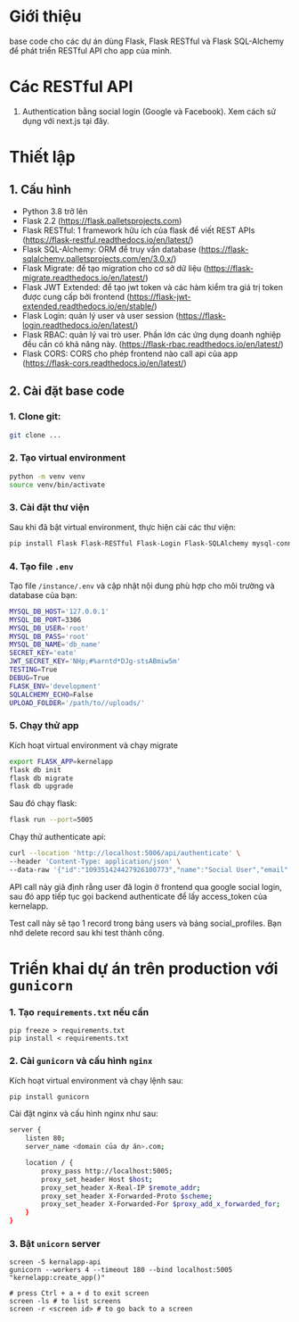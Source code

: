 # Giới thiệu 

base code cho các dự án dùng Flask, Flask RESTful và Flask SQL-Alchemy để phát triển RESTful API cho app của mình.

# Các RESTful API 

1. Authentication bằng social login (Google và Facebook). Xem cách sử dụng với next.js tại đây.

# Thiết lập 

## 1. Cấu hình 

- Python 3.8 trở lên 
- Flask 2.2 (https://flask.palletsprojects.com)
- Flask RESTful: 1 framework hữu ích của flask để viết REST APIs (https://flask-restful.readthedocs.io/en/latest/)
- Flask SQL-Alchemy: ORM để truy vấn database (https://flask-sqlalchemy.palletsprojects.com/en/3.0.x/)
- Flask Migrate: để tạo migration cho cơ sở dữ liệu (https://flask-migrate.readthedocs.io/en/latest/)
- Flask JWT Extended: để tạo jwt token và các hàm kiểm tra giá trị token được cung cấp bởi frontend (https://flask-jwt-extended.readthedocs.io/en/stable/)
- Flask Login: quản lý user và user session (https://flask-login.readthedocs.io/en/latest/)
- Flask RBAC: quản lý vai trò user. Phần lớn các ứng dụng doanh nghiệp đều cần có khả năng này. (https://flask-rbac.readthedocs.io/en/latest/)
- Flask CORS: CORS cho phép frontend nào call api của app (https://flask-cors.readthedocs.io/en/latest/)

## 2. Cài đặt base code

### 1. Clone git:

```bash
git clone ...
```

### 2. Tạo virtual environment

```bash
python -m venv venv
source venv/bin/activate
```

### 3. Cài đặt thư viện 

Sau khi đã bật virtual environment, thực hiện cài các thư viện:

```bash
pip install Flask Flask-RESTful Flask-Login Flask-SQLAlchemy mysql-connector-python flask-cors python-dotenv pytest Flask-Migrate flask-jwt-extended flask-rbac
```

### 4. Tạo file `.env`

Tạo file `/instance/.env` và cập nhật nội dung phù hợp cho môi trường và database của bạn:

```bash
MYSQL_DB_HOST='127.0.0.1'
MYSQL_DB_PORT=3306
MYSQL_DB_USER='root'
MYSQL_DB_PASS='root'
MYSQL_DB_NAME='db_name'
SECRET_KEY='eate'
JWT_SECRET_KEY='NHp;#%arntd*DJg-stsABmiw5m'
TESTING=True
DEBUG=True
FLASK_ENV='development'
SQLALCHEMY_ECHO=False
UPLOAD_FOLDER='/path/to//uploads/'
```

### 5. Chạy thử app

Kích hoạt virtual environment và chạy migrate

```bash
export FLASK_APP=kernelapp
flask db init
flask db migrate
flask db upgrade
```

Sau đó chạy flask:

```bash
flask run --port=5005
```

Chạy thử authenticate api:

```bash
curl --location 'http://localhost:5006/api/authenticate' \
--header 'Content-Type: application/json' \
--data-raw '{"id":"109351424427926100773","name":"Social User","email":"social@linxhq.com","image":"https://lh3.googleusercontent.com/a/AGNmyxZI","provider":"google","type":"oauth","providerAccountId":"109351424427926100788","access_token":"ya29.a0Ael9sCNQrBwop8gmHNHIAmti4IEjx7_iOBgjj0QUnTulQ6NHceobyhSOz-2ocadR4XDdz1s9guj3EErLepHYZOCvXw8URuFJH6QSjJqc96mMUNAAqORjW9PJl282Nfrnf0Vt_2KS8ORCzNAul2msHBkkCjh-aCgYKASISARASFQF4udJhrO-BOqi24_8OLY7AYfJmCg0163","expires_at":1679911181,"scope":"https://www.googleapis.com/auth/userinfo.email openid https://www.googleapis.com/auth/userinfo.profile","token_type":"Bearer","id_token":"..."}'
```

API call này giả định rằng user đã login ở frontend qua google social login, sau đó app tiếp tục gọi backend authenticate để lấy access_token của kernelapp. 

Test call này sẽ tạo 1 record trong bảng users và bảng social_profiles. Bạn nhớ delete record sau khi test thành công.

# Triển khai dự án trên production với `gunicorn`

### 1. Tạo `requirements.txt` nếu cần 

```commandline
pip freeze > requirements.txt
pip install < requirements.txt
```

### 2. Cài `gunicorn` và cấu hình `nginx`

Kích hoạt virtual environment và chạy lệnh sau:

```bash
pip install gunicorn
```

Cài đặt nginx và cấu hình nginx như sau:

```bash
server {
    listen 80;
    server_name <domain của dự án>.com;

    location / {
        proxy_pass http://localhost:5005;
        proxy_set_header Host $host;
        proxy_set_header X-Real-IP $remote_addr;
        proxy_set_header X-Forwarded-Proto $scheme;
        proxy_set_header X-Forwarded-For $proxy_add_x_forwarded_for;
    }
}
```

### 3. Bật `unicorn` server

```commandline
screen -S kernalapp-api
gunicorn --workers 4 --timeout 180 --bind localhost:5005 "kernelapp:create_app()"

# press Ctrl + a + d to exit screen
screen -ls # to list screens
screen -r <screen id> # to go back to a screen
```
